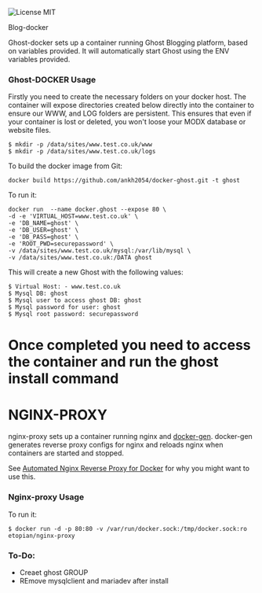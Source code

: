 ![License MIT](https://img.shields.io/badge/license-MIT-blue.svg)

 Blog-docker

Ghost-docker sets up a container running Ghost Blogging platform,   based on variables provided. It will automatically start Ghost using the ENV variables provided. 


### Ghost-DOCKER Usage


Firstly you need to create the necessary folders on your docker host. The container will expose directories created below directly into the container to ensure our WWW, and LOG folders are persistent.
This ensures that even if your container is lost or deleted, you won't loose your MODX database or website files.

	$ mkdir -p /data/sites/www.test.co.uk/www
	$ mkdir -p /data/sites/www.test.co.uk/logs



To build the docker image from Git:

`docker build https://github.com/ankh2054/docker-ghost.git -t ghost`

To run it:

  ```
docker run  --name docker.ghost --expose 80 \
 -d -e 'VIRTUAL_HOST=www.test.co.uk' \
 -e 'DB_NAME=ghost' \
 -e 'DB_USER=ghost' \
 -e 'DB_PASS=ghost' \
 -e 'ROOT_PWD=securepassword' \
 -v /data/sites/www.test.co.uk/mysql:/var/lib/mysql \
 -v /data/sites/www.test.co.uk:/DATA ghost

 ```

This will create a new Ghost with the following values:

	$ Virtual Host: - www.test.co.uk
	$ Mysql DB: ghost
	$ Mysql user to access ghost DB: ghost
	$ Mysql password for user: ghost
	$ Mysql root password: securepassword
	

# Once completed you need to access the container and run the ghost install command



# NGINX-PROXY




nginx-proxy sets up a container running nginx and [docker-gen][1].  docker-gen generates reverse proxy configs for nginx and reloads nginx when containers are started and stopped.

See [Automated Nginx Reverse Proxy for Docker][2] for why you might want to use this.

### Nginx-proxy Usage

To run it:

    $ docker run -d -p 80:80 -v /var/run/docker.sock:/tmp/docker.sock:ro etopian/nginx-proxy




[1]: https://github.com/etopian/docker-gen
[2]: http://jasonwilder.com/blog/2014/03/25/automated-nginx-reverse-proxy-for-docker/


### To-Do:

* Creaet ghost GROUP
* REmove mysqlclient and mariadev after install
